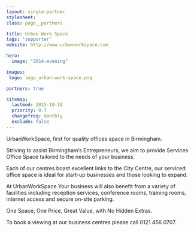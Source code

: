 ```yaml
---
layout: single-partner
stylesheet:
class: page__partners

title: Urban Work Space
tags: 'supporter'
website: http://www.urbanworkspace.com

hero:
  image: "2014-evening"

images:
 logo: logo_urban-work-space.png

partners: true

sitemap:
  lastmod: 2015-10-16
  priority: 0.7
  changefreq: monthly
  exclude: false
---
```

UrbanWorkSpace, first for quality offices space in Birmingham.

Striving to assist Birmingham&rsquo;s Entrepreneurs, we aim to provide Services Office Space tailored to the needs of your business.

Each of our centres boast excellent links to the City Centre, our serviced office space is ideal for start-up businesses and those looking to expand.

At UrbanWorkSpace Your business will also benefit from a variety of facilities including reception services, conference rooms, training rooms, internet access and secure on-site parking.

One Space, One Price, Great Value, with No Hidden Extras.

To book a viewing at our business centres please call 0121 456 0707.
